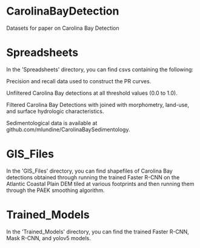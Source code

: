 # CarolinaBayDetection
Datasets for paper on Carolina Bay Detection

# Spreadsheets

In the 'Spreadsheets' directory, you can find csvs containing the following:

Precision and recall data used to construct the PR curves.

Unfiltered Carolina Bay detections at all threshold values (0.0 to 1.0).

Filtered Carolina Bay Detections with joined with morphometry, land-use, and surface hydrologic characteristics.

Sedimentological data is available at github.com/mlundine/CarolinaBaySedimentology.

# GIS_Files

In the 'GIS_Files' directory, you can find shapefiles of Carolina Bay detections obtained through running the trained Faster R-CNN
on the Atlantic Coastal Plain DEM tiled at various footprints and then running them through the PAEK smoothing algorithm.

# Trained_Models

In the 'Trained_Models' directory, you can find the trained Faster R-CNN, Mask R-CNN, and yolov5 models.

